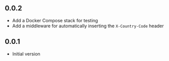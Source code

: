 ## 0.0.2

- Add a Docker Compose stack for testing
- Add a middleware for automatically inserting the `X-Country-Code` header

## 0.0.1

- Initial version
